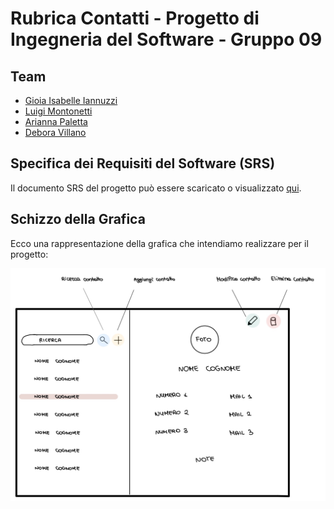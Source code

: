 # Rubrica Contatti - Progetto di Ingegneria del Software - Gruppo 09 

## Team 
- [Gioia Isabelle Iannuzzi](https://github.com/Gioia1909)
- [Luigi Montonetti](https://github.com/Luigi1503)
- [Arianna Paletta](https://github.com/ariannapal)
- [Debora Villano](https://github.com/deboravillano)

## Specifica dei Requisiti del Software (SRS)

Il documento SRS del progetto può essere scaricato o visualizzato [qui](SRS_Gruppo09.pdf).

## Schizzo della Grafica
Ecco una rappresentazione della grafica che intendiamo realizzare per il progetto:

![Schizzo della grafica](schizzo-grafica.jpeg)
